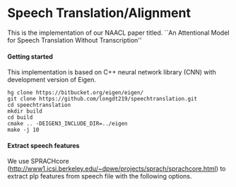 # Speech Translation/Alignment
This is the implementation of our NAACL paper titled. 
``An Attentional Model for Speech Translation Without Transcription''

#### Getting started

This implementation is based on C++ neural network library (CNN) with development version of Eigen. 

    hg clone https://bitbucket.org/eigen/eigen/ 
    git clone https://github.com/longdt219/speechtranslation.git
    cd speechtranslation	
    mkdir build
    cd build
    cmake .. -DEIGEN3_INCLUDE_DIR=../eigen
    make -j 10


#### Extract speech features 
We use SPRACHcore (http://www1.icsi.berkeley.edu/~dpwe/projects/sprach/sprachcore.html) to extract plp features from speech file with the following options. 

